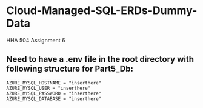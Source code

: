 # Cloud-Managed-SQL-ERDs-Dummy-Data
HHA 504 Assignment 6


## Need to have a .env file in the root directory with following structure for Part5_Db:
```
AZURE_MYSQL_HOSTNAME = "inserthere"
AZURE_MYSQL_USER = "inserthere"
AZURE_MYSQL_PASSWORD = "inserthere"
AZURE_MYSQL_DATABASE = "inserthere"
```